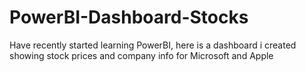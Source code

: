# PowerBI-Dashboard-Stocks
Have recently started learning PowerBI, here is a dashboard i created showing stock prices and company info for Microsoft and Apple

